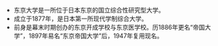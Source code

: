 - 东京大学是一所位于日本东京的国立综合性研究型大学。
- 成立于1877年，是日本第一所现代学制综合大学。
- 前身是幕末时期创办的东京开成学校与东京医学校。历1886年更名“帝国大学”，1897年易名“东京帝国大学”后，1947年复用现名。